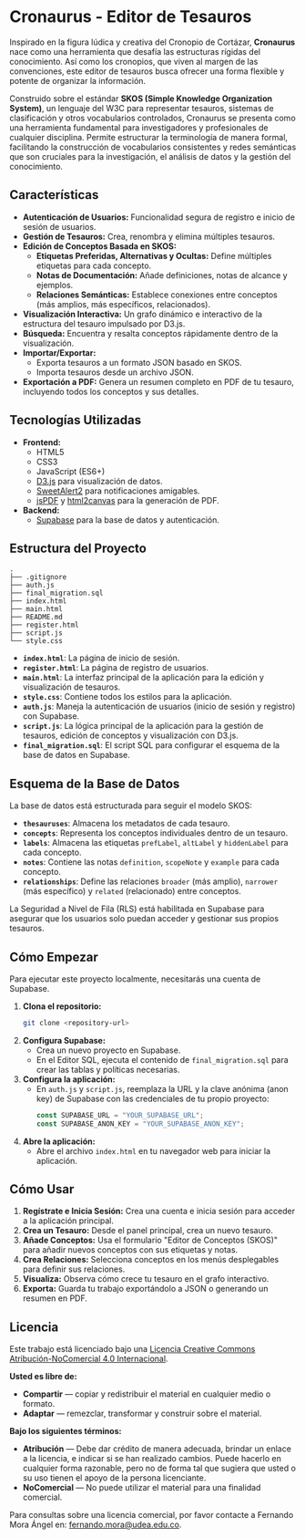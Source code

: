 # Cronaurus - Editor de Tesauros

Inspirado en la figura lúdica y creativa del Cronopio de Cortázar, **Cronaurus** nace como una herramienta que desafía las estructuras rígidas del conocimiento. Así como los cronopios, que viven al margen de las convenciones, este editor de tesauros busca ofrecer una forma flexible y potente de organizar la información.

Construido sobre el estándar **SKOS (Simple Knowledge Organization System)**, un lenguaje del W3C para representar tesauros, sistemas de clasificación y otros vocabularios controlados, Cronaurus se presenta como una herramienta fundamental para investigadores y profesionales de cualquier disciplina. Permite estructurar la terminología de manera formal, facilitando la construcción de vocabularios consistentes y redes semánticas que son cruciales para la investigación, el análisis de datos y la gestión del conocimiento.

## Características

- **Autenticación de Usuarios:** Funcionalidad segura de registro e inicio de sesión de usuarios.
- **Gestión de Tesauros:** Crea, renombra y elimina múltiples tesauros.
- **Edición de Conceptos Basada en SKOS:**
  - **Etiquetas Preferidas, Alternativas y Ocultas:** Define múltiples etiquetas para cada concepto.
  - **Notas de Documentación:** Añade definiciones, notas de alcance y ejemplos.
  - **Relaciones Semánticas:** Establece conexiones entre conceptos (más amplios, más específicos, relacionados).
- **Visualización Interactiva:** Un grafo dinámico e interactivo de la estructura del tesauro impulsado por D3.js.
- **Búsqueda:** Encuentra y resalta conceptos rápidamente dentro de la visualización.
- **Importar/Exportar:**
  - Exporta tesauros a un formato JSON basado en SKOS.
  - Importa tesauros desde un archivo JSON.
- **Exportación a PDF:** Genera un resumen completo en PDF de tu tesauro, incluyendo todos los conceptos y sus detalles.

## Tecnologías Utilizadas

- **Frontend:**
  - HTML5
  - CSS3
  - JavaScript (ES6+)
  - [D3.js](https://d3js.org/) para visualización de datos.
  - [SweetAlert2](https://sweetalert2.github.io/) para notificaciones amigables.
  - [jsPDF](https://github.com/parallax/jsPDF) y [html2canvas](https://html2canvas.hertzen.com/) para la generación de PDF.
- **Backend:**
  - [Supabase](https://supabase.io/) para la base de datos y autenticación.

## Estructura del Proyecto

```
.
├── .gitignore
├── auth.js
├── final_migration.sql
├── index.html
├── main.html
├── README.md
├── register.html
├── script.js
└── style.css
```

- **`index.html`**: La página de inicio de sesión.
- **`register.html`**: La página de registro de usuarios.
- **`main.html`**: La interfaz principal de la aplicación para la edición y visualización de tesauros.
- **`style.css`**: Contiene todos los estilos para la aplicación.
- **`auth.js`**: Maneja la autenticación de usuarios (inicio de sesión y registro) con Supabase.
- **`script.js`**: La lógica principal de la aplicación para la gestión de tesauros, edición de conceptos y visualización con D3.js.
- **`final_migration.sql`**: El script SQL para configurar el esquema de la base de datos en Supabase.

## Esquema de la Base de Datos

La base de datos está estructurada para seguir el modelo SKOS:

- **`thesauruses`**: Almacena los metadatos de cada tesauro.
- **`concepts`**: Representa los conceptos individuales dentro de un tesauro.
- **`labels`**: Almacena las etiquetas `prefLabel`, `altLabel` y `hiddenLabel` para cada concepto.
- **`notes`**: Contiene las notas `definition`, `scopeNote` y `example` para cada concepto.
- **`relationships`**: Define las relaciones `broader` (más amplio), `narrower` (más específico) y `related` (relacionado) entre conceptos.

La Seguridad a Nivel de Fila (RLS) está habilitada en Supabase para asegurar que los usuarios solo puedan acceder y gestionar sus propios tesauros.

## Cómo Empezar

Para ejecutar este proyecto localmente, necesitarás una cuenta de Supabase.

1.  **Clona el repositorio:**
    ```bash
    git clone <repository-url>
    ```
2.  **Configura Supabase:**
    - Crea un nuevo proyecto en Supabase.
    - En el Editor SQL, ejecuta el contenido de `final_migration.sql` para crear las tablas y políticas necesarias.
3.  **Configura la aplicación:**
    - En `auth.js` y `script.js`, reemplaza la URL y la clave anónima (anon key) de Supabase con las credenciales de tu propio proyecto:
      ```javascript
      const SUPABASE_URL = "YOUR_SUPABASE_URL";
      const SUPABASE_ANON_KEY = "YOUR_SUPABASE_ANON_KEY";
      ```
4.  **Abre la aplicación:**
    - Abre el archivo `index.html` en tu navegador web para iniciar la aplicación.

## Cómo Usar

1.  **Regístrate e Inicia Sesión:** Crea una cuenta e inicia sesión para acceder a la aplicación principal.
2.  **Crea un Tesauro:** Desde el panel principal, crea un nuevo tesauro.
3.  **Añade Conceptos:** Usa el formulario "Editor de Conceptos (SKOS)" para añadir nuevos conceptos con sus etiquetas y notas.
4.  **Crea Relaciones:** Selecciona conceptos en los menús desplegables para definir sus relaciones.
5.  **Visualiza:** Observa cómo crece tu tesauro en el grafo interactivo.
6.  **Exporta:** Guarda tu trabajo exportándolo a JSON o generando un resumen en PDF.

## Licencia

Este trabajo está licenciado bajo una [Licencia Creative Commons Atribución-NoComercial 4.0 Internacional](http://creativecommons.org/licenses/by-nc/4.0/).

**Usted es libre de:**

*   **Compartir** — copiar y redistribuir el material en cualquier medio o formato.
*   **Adaptar** — remezclar, transformar y construir sobre el material.

**Bajo los siguientes términos:**

*   **Atribución** — Debe dar crédito de manera adecuada, brindar un enlace a la licencia, e indicar si se han realizado cambios. Puede hacerlo en cualquier forma razonable, pero no de forma tal que sugiera que usted o su uso tienen el apoyo de la persona licenciante.
*   **NoComercial** — No puede utilizar el material para una finalidad comercial.

Para consultas sobre una licencia comercial, por favor contacte a Fernando Mora Ángel en: fernando.mora@udea.edu.co.
